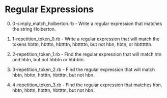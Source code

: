 # Regular Expressions

0. 0-simply_match_holberton.rb - Write a regular expression that matches the string Holberton.

1. 1-repetition_token_0.rb - Write a regular expression that will match the tokens hbttn, hbtttn, hbttttn, hbtttttn, but not hbn, hbtn, or hbttttttn.

2. 2-repetition_token_1.rb - Find the regular expression that will match htn and hbtn, but not hbbtn or hbbbtn.

3. 3-repetition_token_2.rb - Find the regular expression that will match hbtn, hbttn, hbtttn, hbttttn, but not hbn.

4. 4-repetition_token_3.rb - Find the regular expression that matches hbn, hbtn, hbttn, hbtttn, hbttttn, but not hbn.
